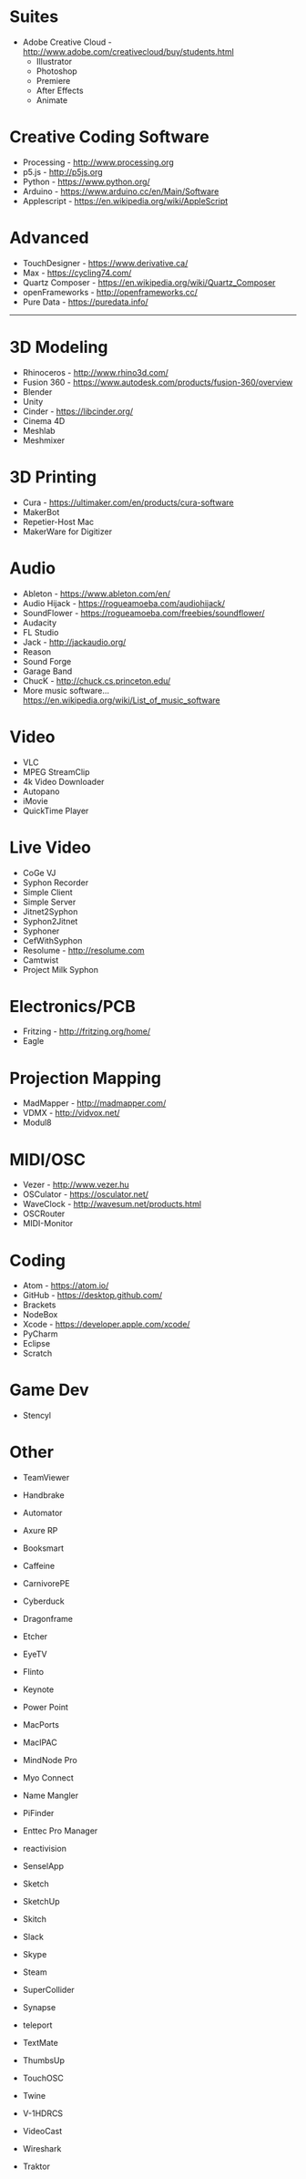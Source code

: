 # Suites
- Adobe Creative Cloud - http://www.adobe.com/creativecloud/buy/students.html
  - Illustrator
  - Photoshop
  - Premiere
  - After Effects
  - Animate

# Creative Coding Software
- Processing - http://www.processing.org
- p5.js - http://p5js.org
- Python - https://www.python.org/
- Arduino - https://www.arduino.cc/en/Main/Software 
- Applescript - https://en.wikipedia.org/wiki/AppleScript

# Advanced
- TouchDesigner - https://www.derivative.ca/
- Max - https://cycling74.com/
- Quartz Composer - https://en.wikipedia.org/wiki/Quartz_Composer
- openFrameworks - http://openframeworks.cc/
- Pure Data - https://puredata.info/

-----

# 3D Modeling
- Rhinoceros - http://www.rhino3d.com/
- Fusion 360 - https://www.autodesk.com/products/fusion-360/overview
- Blender
- Unity
- Cinder - https://libcinder.org/
- Cinema 4D
- Meshlab
- Meshmixer

# 3D Printing
- Cura - https://ultimaker.com/en/products/cura-software
- MakerBot
- Repetier-Host Mac
- MakerWare for Digitizer

# Audio
- Ableton - https://www.ableton.com/en/
- Audio Hijack - https://rogueamoeba.com/audiohijack/
- SoundFlower - https://rogueamoeba.com/freebies/soundflower/
- Audacity
- FL Studio
- Jack - http://jackaudio.org/
- Reason
- Sound Forge
- Garage Band
- ChucK - http://chuck.cs.princeton.edu/
- More music software... https://en.wikipedia.org/wiki/List_of_music_software

# Video
- VLC
- MPEG StreamClip
- 4k Video Downloader
- Autopano
- iMovie
- QuickTime Player

# Live Video
- CoGe VJ
- Syphon Recorder
- Simple Client
- Simple Server
- Jitnet2Syphon
- Syphon2Jitnet
- Syphoner
- CefWithSyphon
- Resolume - http://resolume.com
- Camtwist
- Project Milk Syphon

# Electronics/PCB
- Fritzing - http://fritzing.org/home/
- Eagle

# Projection Mapping
- MadMapper - http://madmapper.com/
- VDMX - http://vidvox.net/
- Modul8

# MIDI/OSC 
- Vezer - http://www.vezer.hu
- OSCulator - https://osculator.net/
- WaveClock - http://wavesum.net/products.html
- OSCRouter
- MIDI-Monitor

# Coding
- Atom - https://atom.io/
- GitHub - https://desktop.github.com/
- Brackets
- NodeBox
- Xcode - https://developer.apple.com/xcode/
- PyCharm
- Eclipse
- Scratch

# Game Dev
- Stencyl

# Other
- TeamViewer
- Handbrake
- Automator 
- Axure RP
- Booksmart
- Caffeine
- CarnivorePE
- Cyberduck
- Dragonframe
- Etcher
- EyeTV
- Flinto
- Keynote
- Power Point
- MacPorts
- MacIPAC
- MindNode Pro
- Myo Connect
- Name Mangler
- PiFinder
- Enttec Pro Manager


- reactivision
- SenselApp
- Sketch
- SketchUp
- Skitch
- Slack
- Skype
- Steam
- SuperCollider
- Synapse

- teleport
- TextMate
- ThumbsUp
- TouchOSC
- Twine

- V-1HDRCS
- VideoCast
- Wireshark
- Traktor
